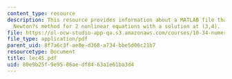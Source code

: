 ```yaml
---
content_type: resource
description: This resource provides information about a MATLAB file that tests the
  Newton?s method for 2 nonlinear equations with a solution at (3,4).
file: https://ol-ocw-studio-app-qa.s3.amazonaws.com/courses/10-34-numerical-methods-applied-to-chemical-engineering-fall-2005/80e9b25f9e9586aedf8463a1e61ba3d4_lec45.pdf
file_type: application/pdf
parent_uid: 8f7a6c3f-ae8e-d368-a734-bbe5d06c21b7
resourcetype: Document
title: lec45.pdf
uid: 80e9b25f-9e95-86ae-df84-63a1e61ba3d4
---
```

